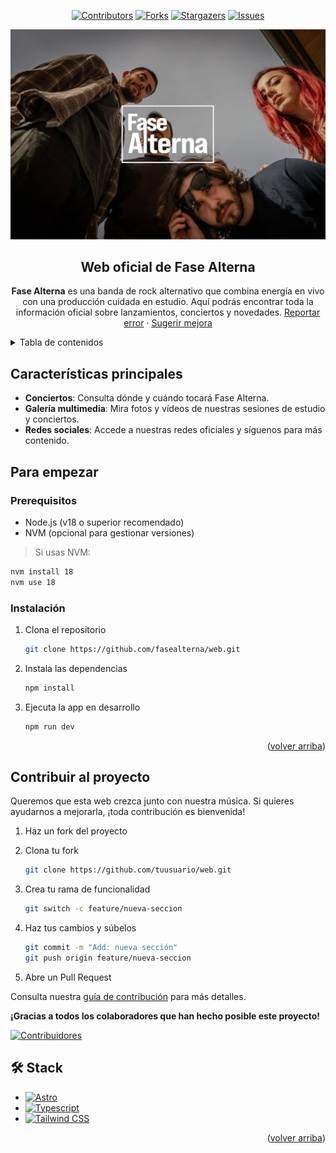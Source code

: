 <a name="readme-top"></a>

<div align="center">

[![Contributors][contributors-shield]][contributors-url]
[![Forks][forks-shield]][forks-url]
[![Stargazers][stars-shield]][stars-url]
[![Issues][issues-shield]][issues-url]

<a href="https://fasealterna.es" target="_blank" rel="noopener noreferrer">
  <img width="720px" src="./src/assets/fallback.webp" alt="Logo Fase Alterna" />
</a>

## Web oficial de Fase Alterna

**Fase Alterna** es una banda de rock alternativo que combina energía en vivo con una producción cuidada en estudio. Aquí podrás encontrar toda la información oficial sobre lanzamientos, conciertos y novedades.
[Reportar error](https://github.com/sierrapablo/fasealterna-web/issues) · [Sugerir mejora](https://github.com/sierrapablo/fasealterna-web/issues)

</div>

<details>
<summary>Tabla de contenidos</summary>

- [Web oficial de Fase Alterna](#web-oficial-de-fase-alterna)
- [Características principales](#características-principales)
- [Para empezar](#para-empezar)
  - [Prerequisitos](#prerequisitos)
  - [Instalación](#instalación)
- [Contribuir al proyecto](#contribuir-al-proyecto)
- [🛠️ Stack](#️-stack)

</details>

## Características principales

* **Conciertos**: Consulta dónde y cuándo tocará Fase Alterna.
* **Galería multimedia**: Mira fotos y vídeos de nuestras sesiones de estudio y conciertos.
* **Redes sociales**: Accede a nuestras redes oficiales y síguenos para más contenido.

## Para empezar

### Prerequisitos

* Node.js (v18 o superior recomendado)
* NVM (opcional para gestionar versiones)

> Si usas NVM:

```sh
nvm install 18
nvm use 18
```

### Instalación

1. Clona el repositorio

   ```sh
   git clone https://github.com/fasealterna/web.git
   ```

2. Instala las dependencias

   ```sh
   npm install
   ```

3. Ejecuta la app en desarrollo

   ```sh
   npm run dev
   ```

<p align="right">(<a href="#readme-top">volver arriba</a>)</p>

## Contribuir al proyecto

Queremos que esta web crezca junto con nuestra música. Si quieres ayudarnos a mejorarla, ¡toda contribución es bienvenida!

1. Haz un fork del proyecto

2. Clona tu fork

   ```sh
   git clone https://github.com/tuusuario/web.git
   ```

3. Crea tu rama de funcionalidad

   ```sh
   git switch -c feature/nueva-seccion
   ```

4. Haz tus cambios y súbelos

   ```sh
   git commit -m "Add: nueva sección"
   git push origin feature/nueva-seccion
   ```

5. Abre un Pull Request

Consulta nuestra [guía de contribución](https://github.com/sierrapablo/fasealterna-web/blob/main/CONTRIBUTING.md) para más detalles.

**¡Gracias a todos los colaboradores que han hecho posible este proyecto!**

[![Contribuidores](https://contrib.rocks/image?repo=sierrapablo/fasealterna-web&max=500&columns=20)](https://github.com/sierrapablo/fasealterna-web/graphs/contributors)


## 🛠️ Stack

* [![Astro][astro-badge]][astro-url]
* [![Typescript][typescript-badge]][typescript-url]
* [![Tailwind CSS][tailwind-badge]][tailwind-url]

<p align="right">(<a href="#readme-top">volver arriba</a>)</p>

[astro-url]: https://astro.build/
[typescript-url]: https://www.typescriptlang.org/
[tailwind-url]: https://tailwindcss.com/

[astro-badge]: https://img.shields.io/badge/Astro-fff?style=for-the-badge&logo=astro&logoColor=bd303a&color=352563
[typescript-badge]: https://img.shields.io/badge/Typescript-007ACC?style=for-the-badge&logo=typescript&logoColor=white&color=blue
[tailwind-badge]: https://img.shields.io/badge/Tailwind-ffffff?style=for-the-badge&logo=tailwindcss&logoColor=38bdf8

[contributors-shield]: https://img.shields.io/github/contributors/sierrapablo/fasealterna-web.svg?style=for-the-badge
[contributors-url]: https://github.com/sierrapablo/fasealterna-web/graphs/contributors

[forks-shield]: https://img.shields.io/github/forks/sierrapablo/fasealterna-web.svg?style=for-the-badge
[forks-url]: https://github.com/sierrapablo/fasealterna-web/network/members

[stars-shield]: https://img.shields.io/github/stars/sierrapablo/fasealterna-web.svg?style=for-the-badge
[stars-url]: https://github.com/sierrapablo/fasealterna-web/stargazers

[issues-shield]: https://img.shields.io/github/issues/sierrapablo/fasealterna-web.svg?style=for-the-badge
[issues-url]: https://github.com/sierrapablo/fasealterna-web/issues

